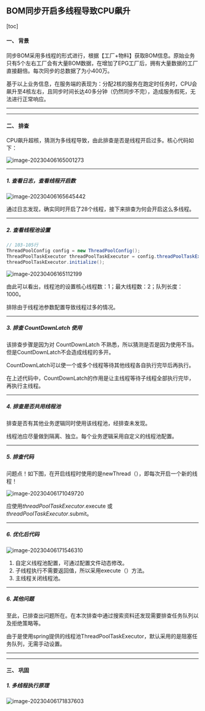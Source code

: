 ## BOM同步开启多线程导致CPU飙升

[toc]

#### 一、 背景

同步BOM采用多线程的形式进行，根据【工厂+物料】获取BOM信息。原始业务只有5个左右工厂会有大量BOM数据，在增加了EPG工厂后，拥有大量数据的工厂直接翻倍。每次同步的总数据了为小400万。

基于以上业务信息，在服务端的表现为：分配2核的服务在跑定时任务时，CPU会飙升至4核左右，且同步时间长达40多分钟（仍然同步不完），造成服务假死，无法进行正常响应。

---

---

#### 二、 排查

CPU飙升超核，猜测为多线程导致，由此排查是否是线程开启过多。核心代码如下：

![image-20230406165001273](pic/image-20230406165001273.png)

---

##### 1. 查看日志，查看线程开启数

![image-20230406165645442](pic/image-20230406165645442.png)

通过日志发现，确实同时开启了28个线程，接下来排查为何会开启这么多线程。

---

##### 2. 查看线程池设置

~~~java
// 103-105行
ThreadPoolConfig config = new ThreadPoolConfig();
ThreadPoolTaskExecutor threadPoolTaskExecutor = config.threadPoolTaskExecutor();
threadPoolTaskExecutor.initialize();
~~~

![image-20230406165112199](pic/image-20230406165112199.png)

由此可以看出，线程池的设置核心线程数：1；最大线程数：2；队列长度：1000。

排除由于线程池参数配置导致线程过多的情况。

---

##### 3. 排查 CountDownLatch 使用

该排查步骤是因为对 CountDownLatch 不熟悉，所以猜测是否是因为使用不当。但是CountDownLatch不会造成线程的多开。

CountDownLatch可以使一个或多个线程等待其他线程各自执行完毕后再执行。

在上述代码中，CountDownLatch的作用是让主线程等待子线程全部执行完毕，再执行主线程。

---

##### 4. 排查是否共用线程池

排查是否有其他业务逻辑同时使用该线程池，经排查未发现。

线程池应尽量做到隔离、独立。每个业务逻辑采用自定义的线程池配置。

---

##### 5. 排查代码

问题点！如下图，在开启线程时使用的是newThread（），即每次开启一个新的线程！

![image-20230406171049720](pic/image-20230406171049720.png)

应使用*threadPoolTaskExecutor*.execute 或 *threadPoolTaskExecutor*.submit。

---

##### 6. 优化后代码

![image-20230406171546310](pic/image-20230406171546310.png)

1. 自定义线程池配置，可通过配置文件动态修改。
2. 子线程执行不需要返回值，所以采用execute（）方法。
3. 主线程关闭线程池。

---

##### 6. 其他问题

至此，已排查出问题所在。在本次排查中通过搜索资料还发现需要排查任务队列以及拒绝策略等。

由于是使用spring提供的线程池ThreadPoolTaskExecutor，默认采用的是阻塞任务队列，无需手动设置。

---

---

#### 三、 巩固

##### 1. 多线程执行原理

![image-20230406171837603](pic/image-20230406171837603.png)